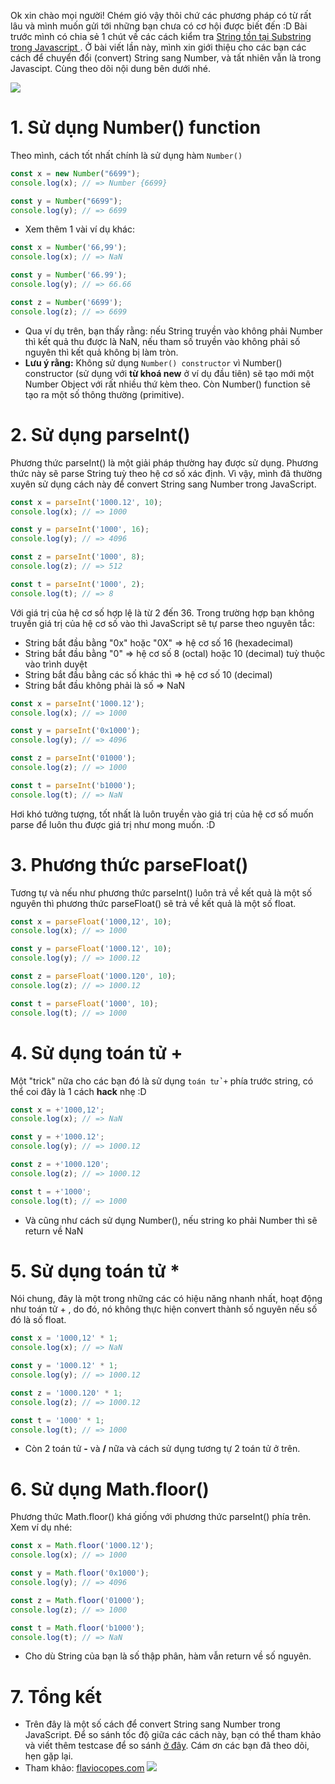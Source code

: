 Ok xin chào mọi người! Chém gió vậy thôi chứ các phương pháp có từ rất lâu và mình muốn gửi tới những bạn chưa có cơ hội được biết đến :D Bài trước mình có chia sẻ 1 chút về các cách kiểm tra [String tồn tại Substring trong Javascript
](https://viblo.asia/p/vo-van-cach-de-kiem-tra-string-ton-tai-substring-trong-javascript-1VgZv16rKAw). Ở bài viết lần này, mình xin giới thiệu cho các bạn các cách để chuyển đổi (convert) String sang Number, và tất nhiên vẫn là trong Javascipt. Cùng theo dõi nội dung bên dưới nhé.

![](https://images.viblo.asia/7d90983e-bf70-4e8e-b5e3-48c118101ea3.jpg)
# 1. Sử dụng Number() function
Theo mình, cách tốt nhất chính là sử dụng hàm `Number()` 

```js
const x = new Number("6699");
console.log(x); // => Number {6699}

const y = Number("6699");
console.log(y); // => 6699
```

- Xem thêm 1 vài ví dụ khác:
```js
const x = Number('66,99');
console.log(x); // => NaN

const y = Number('66.99');
console.log(y); // => 66.66

const z = Number('6699');
console.log(z); // => 6699
```
- Qua ví dụ trên, bạn thấy rằng: nếu String truyền vào không phải Number thì kết quả thu được là NaN, nếu tham số truyền vào không phải số nguyên thì kết quả không bị làm tròn.
- **Lưu ý rằng:** Không sử dụng `Number() constructor` vì Number() constructor (sử dụng với **từ khoá new** ở ví dụ đầu tiên) sẽ tạo mới một Number Object với rất nhiều thứ kèm theo. Còn Number() function sẽ tạo ra một số thông thường (primitive).

# 2. Sử dụng parseInt()
Phương thức parseInt() là một giải pháp thường hay được sử dụng. Phương thức này sẽ parse String tuỳ theo hệ cơ số xác định. Vì vậy, mình đã thường xuyên sử dụng cách này để convert String sang Number trong JavaScript.

```js
const x = parseInt('1000.12', 10);
console.log(x); // => 1000

const y = parseInt('1000', 16);
console.log(y); // => 4096

const z = parseInt('1000', 8);
console.log(z); // => 512

const t = parseInt('1000', 2);
console.log(t); // => 8 
```

Với giá trị của hệ cơ số hợp lệ là từ 2 đến 36. Trong trường hợp bạn không truyền giá trị của hệ cơ số vào thì JavaScript sẽ tự parse theo nguyên tắc:
- String bắt đầu bằng "0x" hoặc "0X" => hệ cơ số 16 (hexadecimal)
- String bắt đầu bằng "0" => hệ cơ số 8 (octal) hoặc 10 (decimal) tuỳ thuộc vào trình duyệt
- String bắt đầu bằng các số khác thì => hệ cơ số 10 (decimal)
- String bắt đầu không phải là số => NaN

```js
const x = parseInt('1000.12');
console.log(x); // => 1000

const y = parseInt('0x1000');
console.log(y); // => 4096

const z = parseInt('01000');
console.log(z); // => 1000

const t = parseInt('b1000');
console.log(t); // => NaN
```
Hơi khó tưởng tượng, tốt nhất là luôn truyền vào giá trị của hệ cơ số muốn parse để luôn thu được giá trị như mong muốn. :D

# 3. Phương thức parseFloat()
Tương tự và nếu như phương thức parseInt() luôn trả về kết quả là một số nguyên thì phương thức parseFloat() sẽ trả về kết quả là một số float.

```js
const x = parseFloat('1000,12', 10);
console.log(x); // => 1000

const y = parseFloat('1000.12', 10);
console.log(y); // => 1000.12

const z = parseFloat('1000.120', 10);
console.log(z); // => 1000.12

const t = parseFloat('1000', 10);
console.log(t); // => 1000
```
# 4. Sử dụng toán tử +
Một "trick" nữa cho các bạn đó là sử dụng `toán tử +` phía trước string, có thể coi đây là 1 cách **hack** nhẹ :D
```js
const x = +'1000,12';
console.log(x); // => NaN

const y = +'1000.12';
console.log(y); // => 1000.12

const z = +'1000.120';
console.log(z); // => 1000.12

const t = +'1000';
console.log(t); // => 1000
```
- Và cũng như cách sử dụng Number(), nếu string ko phải Number thì sẽ return về NaN

# 5. Sử dụng toán tử *
Nói chung, đây là một trong những các có hiệu năng nhanh nhất, hoạt động như toán tử + , do đó, nó không thực hiện convert thành số nguyên nếu số đó là số float.
```js
const x = '1000,12' * 1;
console.log(x); // => NaN

const y = '1000.12' * 1;
console.log(y); // => 1000.12

const z = '1000.120' * 1;
console.log(z); // => 1000.12

const t = '1000' * 1;
console.log(t); // => 1000
```
- Còn 2 toán tử **-** và **/** nữa và cách sử dụng tương tự 2 toán tử ở trên.

# 6. Sử dụng Math.floor()
Phương thức Math.floor() khá giống với phương thức parseInt() phía trên. Xem ví dụ nhé:
```js
const x = Math.floor('1000.12');
console.log(x); // => 1000

const y = Math.floor('0x1000');
console.log(y); // => 4096

const z = Math.floor('01000');
console.log(z); // => 1000

const t = Math.floor('b1000');
console.log(t); // => NaN
```
- Cho dù String của bạn là số thập phân, hàm vẫn return về số nguyên.

# 7. Tổng kết
- Trên đây là một số cách để convert String sang Number trong JavaScript. Để so sánh tốc độ giữa các cách này, bạn có thể tham khảo và viết thêm testcase để so sánh  [ở đây](https://jsperf.com/). Cám ơn các bạn đã theo dõi, hẹn gặp lại.
- Tham khảo: [flaviocopes.com](https://flaviocopes.com/how-to-convert-string-to-number-javascript/)
![](https://images.viblo.asia/3f2fafbc-34e7-4ad7-9c79-3e3824db4892.png)